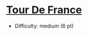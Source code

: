 # [Tour De France](https://open.kattis.com/problems/tourdefrance)
- Difficulty: medium (6 pt)
        